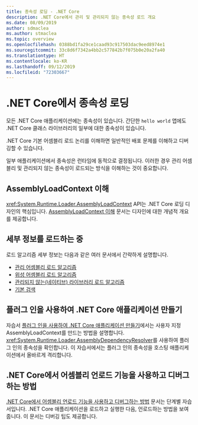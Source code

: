 ```yaml
---
title: 종속성 로딩 - .NET Core
description: .NET Core에서 관리 및 관리되지 않는 종속성 로드 개요
ms.date: 08/09/2019
author: sdmaclea
ms.author: stmaclea
ms.topic: overview
ms.openlocfilehash: 0388bd1fa29ce1caad93c917503dac9eed8974e1
ms.sourcegitcommit: 33c8d6f7342a4bb2c577842b7f075b0e20a2fa40
ms.translationtype: HT
ms.contentlocale: ko-KR
ms.lasthandoff: 09/12/2019
ms.locfileid: "72303667"
---
```

# <a name="dependency-loading-in-net-core"></a>.NET Core에서 종속성 로딩

모든 .NET Core 애플리케이션에는 종속성이 있습니다. 간단한 `hello world` 앱에도 .NET Core 클래스 라이브러리의 일부에 대한 종속성이 있습니다.

.NET Core 기본 어셈블리 로드 논리를 이해하면 일반적인 배포 문제를 이해하고 디버깅할 수 있습니다.

일부 애플리케이션에서 종속성은 런타임에 동적으로 결정됩니다. 이러한 경우 관리 어셈블리 및 관리되지 않는 종속성이 로드되는 방식을 이해하는 것이 중요합니다.

## <a name="understanding-assemblyloadcontext"></a>AssemblyLoadContext 이해

<xref:System.Runtime.Loader.AssemblyLoadContext> API는 .NET Core 로딩 디자인의 핵심입니다. [AssemblyLoadContext 이해](understanding-assemblyloadcontext.md) 문서는 디자인에 대한 개념적 개요를 제공합니다.

## <a name="loading-details"></a>세부 정보를 로드하는 중

로드 알고리즘 세부 정보는 다음과 같은 여러 문서에서 간략하게 설명합니다.

- [관리 어셈블리 로드 알고리즘](loading-managed.md)
- [위성 어셈블리 로드 알고리즘](loading-resources.md)
- [관리되지 않는(네이티브) 라이브러리 로드 알고리즘](loading-unmanaged.md)
- [기본 검색](default-probing.md)

## <a name="create-a-net-core-application-with-plugins"></a>플러그 인을 사용하여 .NET Core 애플리케이션 만들기

자습서 [플러그 인을 사용하여 .NET Core 애플리케이션 만들기](../tutorials/creating-app-with-plugin-support.md)에서는 사용자 지정 AssemblyLoadContext를 만드는 방법을 설명합니다. <xref:System.Runtime.Loader.AssemblyDependencyResolver>를 사용하여 플러그 인의 종속성을 확인합니다. 이 자습서에서는 플러그 인의 종속성을 호스팅 애플리케이션에서 올바르게 격리합니다.

## <a name="how-to-use-and-debug-assembly-unloadability-in-net-core"></a>.NET Core에서 어셈블리 언로드 기능을 사용하고 디버그하는 방법

[.NET Core에서 어셈블리 언로드 기능을 사용하고 디버그하는 방법](../../standard/assembly/unloadability-howto.md) 문서는 단계별 자습서입니다. .NET Core 애플리케이션을 로드하고 실행한 다음, 언로드하는 방법을 보여 줍니다. 이 문서는 디버깅 팁도 제공합니다.
